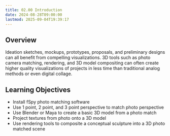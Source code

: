 ```yaml
---
title: 02.00 Introduction
date: 2024-08-28T09:00:00
lastmod: 2025-09-04T19:39:17
---
```


## Overview

Ideation sketches, mockups, prototypes, proposals, and preliminary designs can all benefit from compelling visualizations. 3D tools such as photo camera matching, rendering, and 3D model compositing can often create higher quality visualizations of projects in less time than traditional analog methods or even digital collage.

## Learning Objectives

- Install fSpy photo matching software
- Use 1 point, 2 point, and 3 point perspective to match photo perspective
- Use Blender or Maya to create a basic 3D model from a photo match
- Project textures from photo onto a 3D model
- Use rendering tools to composite a conceptual sculpture into a 3D photo matched scene
